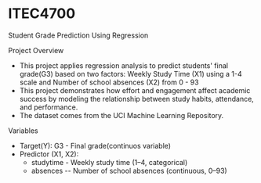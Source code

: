 # ITEC4700
Student Grade Prediction Using Regression

Project Overview
- This project applies regression analysis to predict students' final grade(G3) based on two factors: Weekly Study Time (X1) using a 1-4 scale and Number of school absences (X2) from 0 - 93
- This project demonstrates how effort and engagement affect academic success by modeling the relationship between study habits, attendance, and performance.
- The dataset comes from the UCI Machine Learning Repository.

Variables
- Target(Y): G3 - Final grade(continuos variable)
- Predictor (X1, X2): 
  - studytime - Weekly study time (1–4, categorical)
  - absences -- Number of school absences (continuous, 0–93)
